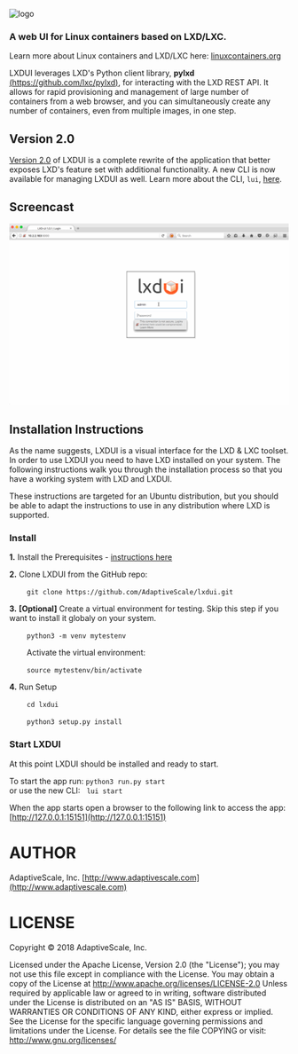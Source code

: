 ![logo](https://github.com/AdaptiveScale/lxdui/blob/master/app/ui/static/images/logo.png)
### A web UI for Linux containers based on LXD/LXC.  
Learn more about Linux containers and LXD/LXC here: [linuxcontainers.org](https://linuxcontainers.org/)

LXDUI leverages LXD's Python client library, **pylxd** 
[(https://github.com/lxc/pylxd)](https://github.com/lxc/pylxd), for interacting with the LXD REST API.  It allows for rapid provisioning and management of large number of containers from a web browser, and you can simultaneously create any number of containers, even from multiple images, in one step.

## Version 2.0
[Version 2.0](https://github.com/AdaptiveScale/lxdui/wiki/New-in-2.0) of LXDUI is a complete rewrite of the application that better exposes LXD's feature set with additional functionality. A new CLI is now available for managing LXDUI as well. Learn more about the CLI, `lui`, [here](https://github.com/AdaptiveScale/lxdui/wiki/LXDUI's-CLI). 



## Screencast
![Screencast](https://github.com/vhajdari/testsite/blob/master/lxdui_screencast_2.gif)
##

## Installation Instructions

As the name suggests, LXDUI is a visual interface for the LXD & LXC toolset.  In order to use LXDUI you need to have LXD installed on your system.  The following instructions walk you through the installation process so that you have a working system with LXD and LXDUI.

These instructions are targeted for an Ubuntu distribution, but you should be able to adapt the instructions to use in any distribution where LXD is supported.

### Install
**1.** Install the Prerequisites - [instructions here](https://github.com/AdaptiveScale/lxdui/wiki/Installing-the-Prerequisites)

**2.** Clone LXDUI from the GitHub repo:

&nbsp;&nbsp;&nbsp;&nbsp;&nbsp;&nbsp;&nbsp; `git clone https://github.com/AdaptiveScale/lxdui.git`

**3.** **[Optional]** Create a virtual environment for testing. Skip this step if you want to install it globaly on your system.

&nbsp;&nbsp;&nbsp;&nbsp;&nbsp;&nbsp;&nbsp; `python3 -m venv mytestenv`

&nbsp;&nbsp;&nbsp;&nbsp;&nbsp;&nbsp;&nbsp; Activate the virtual environment:

&nbsp;&nbsp;&nbsp;&nbsp;&nbsp;&nbsp;&nbsp; `source mytestenv/bin/activate`

**4.** Run Setup

&nbsp;&nbsp;&nbsp;&nbsp;&nbsp;&nbsp;&nbsp; `cd lxdui`

&nbsp;&nbsp;&nbsp;&nbsp;&nbsp;&nbsp;&nbsp; `python3 setup.py install`


### Start LXDUI
At this point LXDUI should be installed and ready to start.

To start the app run: `python3 run.py start`  
or use the new CLI:  &nbsp;&nbsp;`lui start`

When the app starts open a browser to the following link to access the app:
[http://127.0.0.1:15151](http://127.0.0.1:15151)

# AUTHOR

AdaptiveScale, Inc.
[http://www.adaptivescale.com](http://www.adaptivescale.com)

# LICENSE
Copyright © 2018 AdaptiveScale, Inc.

Licensed under the Apache License, Version 2.0 (the "License"); you may not use this file except in compliance with the License. You may obtain a copy of the License at http://www.apache.org/licenses/LICENSE-2.0 
Unless required by applicable law or agreed to in writing, software distributed under the License is distributed on an "AS IS" BASIS, WITHOUT WARRANTIES OR CONDITIONS OF ANY KIND, either express or implied. See the License for the specific language governing permissions and limitations under the License. For details see the file COPYING or visit: http://www.gnu.org/licenses/
